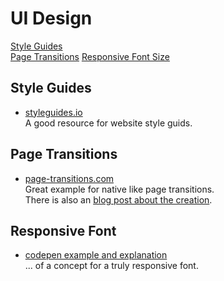 # UI Design

[Style Guides](#style-guids)\
[Page Transitions](#page-transitions)
[Responsive Font Size](#responsive-font-size)

## Style Guides <a name="style-guids"></a>

- [styleguides.io](http://styleguides.io/)\
  A good resource for website style guids.

## Page Transitions <a name="page-transitions"></a>

- [page-transitions.com](https://page-transitions.com)\
  Great example for native like page transitions.\
  There is also an [blog post about the creation](https://css-tricks.com/native-like-animations-for-page-transitions-on-the-web/).

## Responsive Font <a name="responsive-font"></a>
- [codepen example and explanation](https://codepen.io/MadeByMike/pen/YPJJYv)\
  ... of a concept for a truly responsive font.